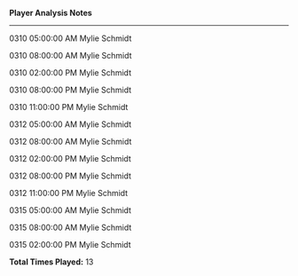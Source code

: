 **Player Analysis Notes**
****
0310  05:00:00 AM Mylie Schmidt

0310 08:00:00 AM Mylie Schmidt

0310 02:00:00 PM Mylie Schmidt

0310 08:00:00 PM Mylie Schmidt

0310 11:00:00 PM Mylie Schmidt

0312 05:00:00 AM Mylie Schmidt

0312 08:00:00 AM Mylie Schmidt

0312 02:00:00 PM Mylie Schmidt

0312 08:00:00 PM Mylie Schmidt

0312 11:00:00 PM Mylie Schmidt

0315 05:00:00 AM Mylie Schmidt

0315 08:00:00 AM Mylie Schmidt

0315 02:00:00 PM Mylie Schmidt

**Total Times Played:** 13
